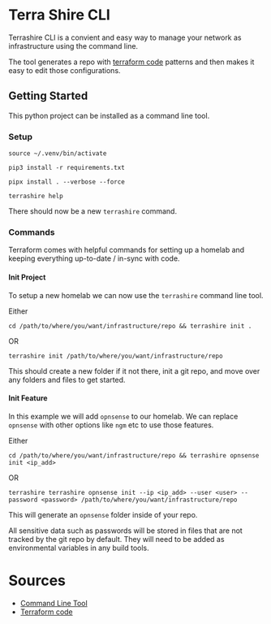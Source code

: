 # Terra Shire CLI

Terrashire CLI is a convient and easy way to manage your network as infrastructure using the command line.

The tool generates a repo with [terraform code](https://developer.hashicorp.com/terraform) patterns and then makes it easy to edit those configurations.

## Getting Started

This python project can be installed as a command line tool. 

### Setup

```
source ~/.venv/bin/activate

pip3 install -r requirements.txt

pipx install . --verbose --force

terrashire help
```

There should now be a new `terrashire` command.

### Commands

Terraform comes with helpful commands for setting up a homelab and keeping everything up-to-date / in-sync with code.

#### Init Project

To setup a new homelab we can now use the `terrashire` command line tool.

Either 

`cd /path/to/where/you/want/infrastructure/repo && terrashire init .`

OR

`terrashire init /path/to/where/you/want/infrastructure/repo`

This should create a new folder if it not there, init a git repo, and move over any folders and files to get started.

#### Init Feature

In this example we will add `opnsense` to our homelab. We can replace `opnsense` with other options like `ngm` etc to use those features.

Either 

`cd /path/to/where/you/want/infrastructure/repo && terrashire opnsense init <ip_add>`

OR

`terrashire terrashire opnsense init --ip <ip_add> --user <user> --password <password> /path/to/where/you/want/infrastructure/repo`

This will generate an `opnsense` folder inside of your repo. 

All sensitive data such as passwords will be stored in files that are not tracked by the git repo by default.
They will need to be added as environmental variables in any build tools.

# Sources

- [Command Line Tool](https://packaging.python.org/en/latest/guides/creating-command-line-tools/)
- [Terraform code](https://developer.hashicorp.com/terraform)

